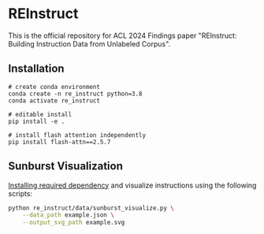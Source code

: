 # REInstruct

This is the official repository for ACL 2024 Findings paper "REInstruct: Building Instruction Data from Unlabeled Corpus".

## Installation

```
# create conda environment
conda create -n re_instruct python=3.8
conda activate re_instruct

# editable install
pip install -e .

# install flash attention independently
pip install flash-attn==2.5.7
```

## Sunburst Visualization

[Installing required dependency](https://github.com/nikitakit/self-attentive-parser#installation) and visualize instructions using the following scripts:

```bash
python re_instruct/data/sunburst_visualize.py \
    --data_path example.json \
    --output_svg_path example.svg
```
